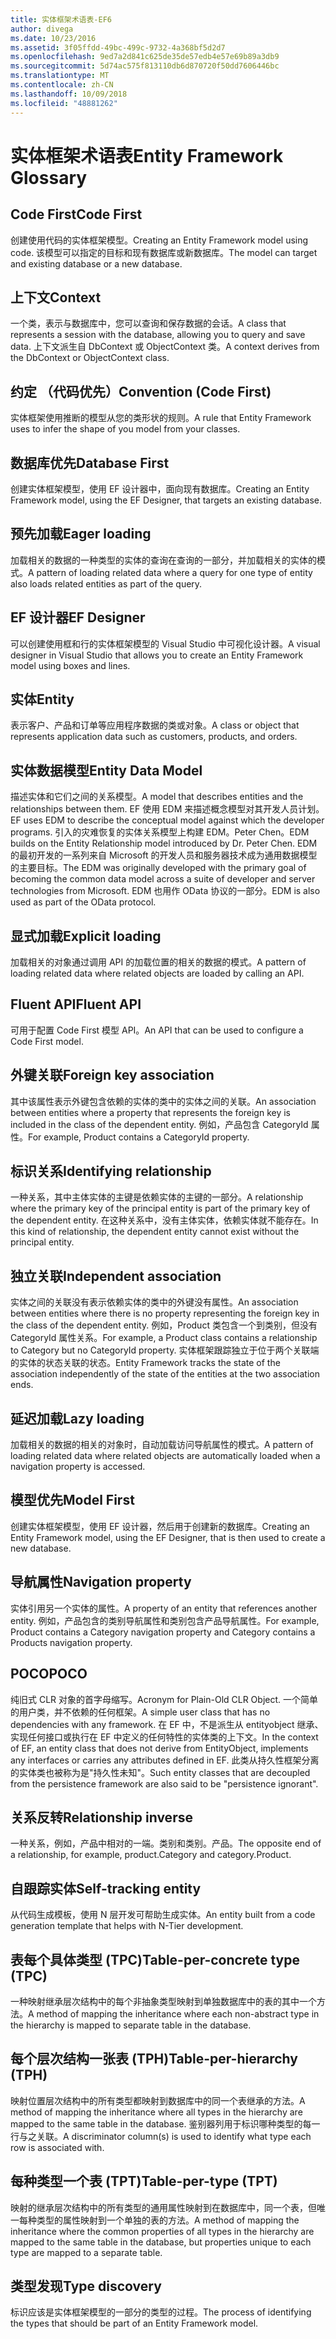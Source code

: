 ```yaml
---
title: 实体框架术语表-EF6
author: divega
ms.date: 10/23/2016
ms.assetid: 3f05ffdd-49bc-499c-9732-4a368bf5d2d7
ms.openlocfilehash: 9ed7a2d841c625de35de57edb4e57e69b89a3db9
ms.sourcegitcommit: 5d74ac575f813110db6d870720f50dd7606446bc
ms.translationtype: MT
ms.contentlocale: zh-CN
ms.lasthandoff: 10/09/2018
ms.locfileid: "48881262"
---
```

# <a name="entity-framework-glossary"></a><span data-ttu-id="9bda8-102">实体框架术语表</span><span class="sxs-lookup"><span data-stu-id="9bda8-102">Entity Framework Glossary</span></span>
## <a name="code-first"></a><span data-ttu-id="9bda8-103">Code First</span><span class="sxs-lookup"><span data-stu-id="9bda8-103">Code First</span></span>
<span data-ttu-id="9bda8-104">创建使用代码的实体框架模型。</span><span class="sxs-lookup"><span data-stu-id="9bda8-104">Creating an Entity Framework model using code.</span></span> <span data-ttu-id="9bda8-105">该模型可以指定的目标和现有数据库或新数据库。</span><span class="sxs-lookup"><span data-stu-id="9bda8-105">The model can target and existing database or a new database.</span></span>

## <a name="context"></a><span data-ttu-id="9bda8-106">上下文</span><span class="sxs-lookup"><span data-stu-id="9bda8-106">Context</span></span>
<span data-ttu-id="9bda8-107">一个类，表示与数据库中，您可以查询和保存数据的会话。</span><span class="sxs-lookup"><span data-stu-id="9bda8-107">A class that represents a session with the database, allowing you to query and save data.</span></span> <span data-ttu-id="9bda8-108">上下文派生自 DbContext 或 ObjectContext 类。</span><span class="sxs-lookup"><span data-stu-id="9bda8-108">A context derives from the DbContext or ObjectContext class.</span></span>

## <a name="convention-code-first"></a><span data-ttu-id="9bda8-109">约定 （代码优先）</span><span class="sxs-lookup"><span data-stu-id="9bda8-109">Convention (Code First)</span></span>
<span data-ttu-id="9bda8-110">实体框架使用推断的模型从您的类形状的规则。</span><span class="sxs-lookup"><span data-stu-id="9bda8-110">A rule that Entity Framework uses to infer the shape of you model from your classes.</span></span>

## <a name="database-first"></a><span data-ttu-id="9bda8-111">数据库优先</span><span class="sxs-lookup"><span data-stu-id="9bda8-111">Database First</span></span>
<span data-ttu-id="9bda8-112">创建实体框架模型，使用 EF 设计器中，面向现有数据库。</span><span class="sxs-lookup"><span data-stu-id="9bda8-112">Creating an Entity Framework model, using the EF Designer, that targets an existing database.</span></span>

## <a name="eager-loading"></a><span data-ttu-id="9bda8-113">预先加载</span><span class="sxs-lookup"><span data-stu-id="9bda8-113">Eager loading</span></span>
<span data-ttu-id="9bda8-114">加载相关的数据的一种类型的实体的查询在查询的一部分，并加载相关的实体的模式。</span><span class="sxs-lookup"><span data-stu-id="9bda8-114">A pattern of loading related data where a query for one type of entity also loads related entities as part of the query.</span></span>

## <a name="ef-designer"></a><span data-ttu-id="9bda8-115">EF 设计器</span><span class="sxs-lookup"><span data-stu-id="9bda8-115">EF Designer</span></span>
<span data-ttu-id="9bda8-116">可以创建使用框和行的实体框架模型的 Visual Studio 中可视化设计器。</span><span class="sxs-lookup"><span data-stu-id="9bda8-116">A visual designer in Visual Studio that allows you to create an Entity Framework model using boxes and lines.</span></span>

## <a name="entity"></a><span data-ttu-id="9bda8-117">实体</span><span class="sxs-lookup"><span data-stu-id="9bda8-117">Entity</span></span>
<span data-ttu-id="9bda8-118">表示客户、产品和订单等应用程序数据的类或对象。</span><span class="sxs-lookup"><span data-stu-id="9bda8-118">A class or object that represents application data such as customers, products, and orders.</span></span>

## <a name="entity-data-model"></a><span data-ttu-id="9bda8-119">实体数据模型</span><span class="sxs-lookup"><span data-stu-id="9bda8-119">Entity Data Model</span></span>
<span data-ttu-id="9bda8-120">描述实体和它们之间的关系模型。</span><span class="sxs-lookup"><span data-stu-id="9bda8-120">A model that describes entities and the relationships between them.</span></span> <span data-ttu-id="9bda8-121">EF 使用 EDM 来描述概念模型对其开发人员计划。</span><span class="sxs-lookup"><span data-stu-id="9bda8-121">EF uses EDM to describe the conceptual model against which the developer programs.</span></span> <span data-ttu-id="9bda8-122">引入的灾难恢复的实体关系模型上构建 EDM。Peter Chen。</span><span class="sxs-lookup"><span data-stu-id="9bda8-122">EDM builds on the Entity Relationship model introduced by Dr. Peter Chen.</span></span> <span data-ttu-id="9bda8-123">EDM 的最初开发的一系列来自 Microsoft 的开发人员和服务器技术成为通用数据模型的主要目标。</span><span class="sxs-lookup"><span data-stu-id="9bda8-123">The EDM was originally developed with the primary goal of becoming the common data model across a suite of developer and server technologies from Microsoft.</span></span> <span data-ttu-id="9bda8-124">EDM 也用作 OData 协议的一部分。</span><span class="sxs-lookup"><span data-stu-id="9bda8-124">EDM is also used as part of the OData protocol.</span></span>

## <a name="explicit-loading"></a><span data-ttu-id="9bda8-125">显式加载</span><span class="sxs-lookup"><span data-stu-id="9bda8-125">Explicit loading</span></span>
<span data-ttu-id="9bda8-126">加载相关的对象通过调用 API 的加载位置的相关的数据的模式。</span><span class="sxs-lookup"><span data-stu-id="9bda8-126">A pattern of loading related data where related objects are loaded by calling an API.</span></span>

## <a name="fluent-api"></a><span data-ttu-id="9bda8-127">Fluent API</span><span class="sxs-lookup"><span data-stu-id="9bda8-127">Fluent API</span></span>
<span data-ttu-id="9bda8-128">可用于配置 Code First 模型 API。</span><span class="sxs-lookup"><span data-stu-id="9bda8-128">An API that can be used to configure a Code First model.</span></span>

## <a name="foreign-key-association"></a><span data-ttu-id="9bda8-129">外键关联</span><span class="sxs-lookup"><span data-stu-id="9bda8-129">Foreign key association</span></span>
<span data-ttu-id="9bda8-130">其中该属性表示外键包含依赖的实体的类中的实体之间的关联。</span><span class="sxs-lookup"><span data-stu-id="9bda8-130">An association between entities where a property that represents the foreign key is included in the class of the dependent entity.</span></span> <span data-ttu-id="9bda8-131">例如，产品包含 CategoryId 属性。</span><span class="sxs-lookup"><span data-stu-id="9bda8-131">For example, Product contains a CategoryId property.</span></span>

## <a name="identifying-relationship"></a><span data-ttu-id="9bda8-132">标识关系</span><span class="sxs-lookup"><span data-stu-id="9bda8-132">Identifying relationship</span></span>
<span data-ttu-id="9bda8-133">一种关系，其中主体实体的主键是依赖实体的主键的一部分。</span><span class="sxs-lookup"><span data-stu-id="9bda8-133">A relationship where the primary key of the principal entity is part of the primary key of the dependent entity.</span></span> <span data-ttu-id="9bda8-134">在这种关系中，没有主体实体，依赖实体就不能存在。</span><span class="sxs-lookup"><span data-stu-id="9bda8-134">In this kind of relationship, the dependent entity cannot exist without the principal entity.</span></span>

## <a name="independent-association"></a><span data-ttu-id="9bda8-135">独立关联</span><span class="sxs-lookup"><span data-stu-id="9bda8-135">Independent association</span></span>
<span data-ttu-id="9bda8-136">实体之间的关联没有表示依赖实体的类中的外键没有属性。</span><span class="sxs-lookup"><span data-stu-id="9bda8-136">An association between entities where there is no property representing the foreign key in the class of the dependent entity.</span></span> <span data-ttu-id="9bda8-137">例如，Product 类包含一个到类别，但没有 CategoryId 属性关系。</span><span class="sxs-lookup"><span data-stu-id="9bda8-137">For example, a Product class contains a relationship to Category but no CategoryId property.</span></span> <span data-ttu-id="9bda8-138">实体框架跟踪独立于位于两个关联端的实体的状态关联的状态。</span><span class="sxs-lookup"><span data-stu-id="9bda8-138">Entity Framework tracks the state of the association independently of the state of the entities at the two association ends.</span></span>

## <a name="lazy-loading"></a><span data-ttu-id="9bda8-139">延迟加载</span><span class="sxs-lookup"><span data-stu-id="9bda8-139">Lazy loading</span></span>
<span data-ttu-id="9bda8-140">加载相关的数据的相关的对象时，自动加载访问导航属性的模式。</span><span class="sxs-lookup"><span data-stu-id="9bda8-140">A pattern of loading related data where related objects are automatically loaded when a navigation property is accessed.</span></span>

## <a name="model-first"></a><span data-ttu-id="9bda8-141">模型优先</span><span class="sxs-lookup"><span data-stu-id="9bda8-141">Model First</span></span>
<span data-ttu-id="9bda8-142">创建实体框架模型，使用 EF 设计器，然后用于创建新的数据库。</span><span class="sxs-lookup"><span data-stu-id="9bda8-142">Creating an Entity Framework model, using the EF Designer, that is then used to create a new database.</span></span>

## <a name="navigation-property"></a><span data-ttu-id="9bda8-143">导航属性</span><span class="sxs-lookup"><span data-stu-id="9bda8-143">Navigation property</span></span>
<span data-ttu-id="9bda8-144">实体引用另一个实体的属性。</span><span class="sxs-lookup"><span data-stu-id="9bda8-144">A property of an entity that references another entity.</span></span> <span data-ttu-id="9bda8-145">例如，产品包含的类别导航属性和类别包含产品导航属性。</span><span class="sxs-lookup"><span data-stu-id="9bda8-145">For example, Product contains a Category navigation property and Category contains a Products navigation property.</span></span>

## <a name="poco"></a><span data-ttu-id="9bda8-146">POCO</span><span class="sxs-lookup"><span data-stu-id="9bda8-146">POCO</span></span>
<span data-ttu-id="9bda8-147">纯旧式 CLR 对象的首字母缩写。</span><span class="sxs-lookup"><span data-stu-id="9bda8-147">Acronym for Plain-Old CLR Object.</span></span> <span data-ttu-id="9bda8-148">一个简单的用户类，并不依赖的任何框架。</span><span class="sxs-lookup"><span data-stu-id="9bda8-148">A simple user class that has no dependencies with any framework.</span></span> <span data-ttu-id="9bda8-149">在 EF 中，不是派生从 entityobject 继承、 实现任何接口或执行在 EF 中定义的任何特性的实体类的上下文。</span><span class="sxs-lookup"><span data-stu-id="9bda8-149">In the context of EF, an entity class that does not derive from EntityObject, implements any interfaces or carries any attributes defined in EF.</span></span> <span data-ttu-id="9bda8-150">此类从持久性框架分离的实体类也被称为是"持久性未知"。</span><span class="sxs-lookup"><span data-stu-id="9bda8-150">Such entity classes that are decoupled from the persistence framework are also said to be "persistence ignorant".</span></span>  

## <a name="relationship-inverse"></a><span data-ttu-id="9bda8-151">关系反转</span><span class="sxs-lookup"><span data-stu-id="9bda8-151">Relationship inverse</span></span>
<span data-ttu-id="9bda8-152">一种关系，例如，产品中相对的一端。类别和类别。产品。</span><span class="sxs-lookup"><span data-stu-id="9bda8-152">The opposite end of a relationship, for example, product.Category and category.Product.</span></span>

## <a name="self-tracking-entity"></a><span data-ttu-id="9bda8-153">自跟踪实体</span><span class="sxs-lookup"><span data-stu-id="9bda8-153">Self-tracking entity</span></span>
<span data-ttu-id="9bda8-154">从代码生成模板，使用 N 层开发可帮助生成实体。</span><span class="sxs-lookup"><span data-stu-id="9bda8-154">An entity built from a code generation template that helps with N-Tier development.</span></span>

## <a name="table-per-concrete-type-tpc"></a><span data-ttu-id="9bda8-155">表每个具体类型 (TPC)</span><span class="sxs-lookup"><span data-stu-id="9bda8-155">Table-per-concrete type (TPC)</span></span>
<span data-ttu-id="9bda8-156">一种映射继承层次结构中的每个非抽象类型映射到单独数据库中的表的其中一个方法。</span><span class="sxs-lookup"><span data-stu-id="9bda8-156">A method of mapping the inheritance where each non-abstract type in the hierarchy is mapped to separate table in the database.</span></span>

## <a name="table-per-hierarchy-tph"></a><span data-ttu-id="9bda8-157">每个层次结构一张表 (TPH)</span><span class="sxs-lookup"><span data-stu-id="9bda8-157">Table-per-hierarchy (TPH)</span></span>
<span data-ttu-id="9bda8-158">映射位置层次结构中的所有类型都映射到数据库中的同一个表继承的方法。</span><span class="sxs-lookup"><span data-stu-id="9bda8-158">A method of mapping the inheritance where all types in the hierarchy are mapped to the same table in the database.</span></span> <span data-ttu-id="9bda8-159">鉴别器列用于标识哪种类型的每一行与之关联。</span><span class="sxs-lookup"><span data-stu-id="9bda8-159">A discriminator column(s) is used to identify what type each row is associated with.</span></span>

## <a name="table-per-type-tpt"></a><span data-ttu-id="9bda8-160">每种类型一个表 (TPT)</span><span class="sxs-lookup"><span data-stu-id="9bda8-160">Table-per-type (TPT)</span></span>
<span data-ttu-id="9bda8-161">映射的继承层次结构中的所有类型的通用属性映射到在数据库中，同一个表，但唯一每种类型的属性映射到一个单独的表的方法。</span><span class="sxs-lookup"><span data-stu-id="9bda8-161">A method of mapping the inheritance where the common properties of all types in the hierarchy are mapped to the same table in the database, but properties unique to each type are mapped to a separate table.</span></span>

## <a name="type-discovery"></a><span data-ttu-id="9bda8-162">类型发现</span><span class="sxs-lookup"><span data-stu-id="9bda8-162">Type discovery</span></span>
<span data-ttu-id="9bda8-163">标识应该是实体框架模型的一部分的类型的过程。</span><span class="sxs-lookup"><span data-stu-id="9bda8-163">The process of identifying the types that should be part of an Entity Framework model.</span></span>
